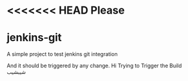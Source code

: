 <<<<<<< HEAD
Please 
=======
# jenkins-git

A simple project to test jenkins git integration

And it should be triggered by any change.
Hi Trying to Trigger the Build 
 شيبشيب
